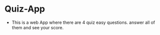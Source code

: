 # Quiz-App
- This is a web App where there are 4 quiz easy questions. answer all of them and see your score.
